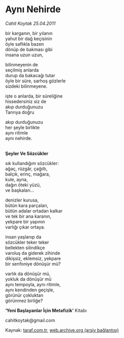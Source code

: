 # Aynı Nehirde

*Cahit Koytak 25.04.2011*

<div class="yazi"><p>bir karganın, bir yılanın<br/>yahut bir dağ keçisinin<br/>öyle saflıkla bazen<br/>dönüp de bakması gibi<br/>insana uzun uzun,</p>
<p>bilinmeyenin de<br/>seçilmiş anlarda<br/>durup da bakacağı tutar<br/>öyle bir süre, sarhoş gözlerle<br/>sizdeki bilinmeyene.</p>
<p>işte o anlarda, bir süreliğine<br/>hissedersiniz siz de<br/>akıp durduğunuzu<br/>Tanrıya doğru</p>
<p>akıp durduğunuzu<br/>her şeyle birlikte<br/>aynı ritimle<br/>aynı nehirde.</p>
<p><strong><br/>Şeyler Ve Sözcükler</strong></p>
<p>sık kullandığım sözcükler:<br/>ağaç, rüzgâr, çağıltı,<br/>balçık, erinç, mağara,<br/>kule, ayna,<br/>dağın öteki yüzü,<br/>ve başkaları...</p>
<p>denizler kurusa,<br/>bütün kara parçaları,<br/>bütün adalar ortadan kalkar<br/>ve tek bir ana karanın,<br/>yekpare bir yapının<br/>varlığı çıkar ortaya.</p>
<p>insan yaşlanıp da<br/>sözcükler teker teker<br/>bellekten silindikçe<br/>varoluş da giderek zihinde<br/>dikişsiz, eklemsiz, yekpare<br/>bir senfoniye dönüşür mü?</p>
<p>varlık da dönüşür mü,<br/>yokluk da dönüşür mü<br/>aynı tempoyla, aynı ritimle,<br/>aynı kendinden geçişle,<br/>görünür çokluktan<br/>görünmez birliğe?</p>
<p><strong>‘Yeni Başlayanlar İçin Metafizik’</strong> Kitabı</p>
<p>cahitkoytak@gmail.com</p>
</div>

Kaynak: [taraf.com.tr](http://www.taraf.com.tr/cahit-koytak/makale-ayni-nehirde.htm), [web.archive.org (arşiv bağlantısı)](http://web.archive.org/web/20130624010956/http://www.taraf.com.tr/cahit-koytak/makale-ayni-nehirde.htm)
